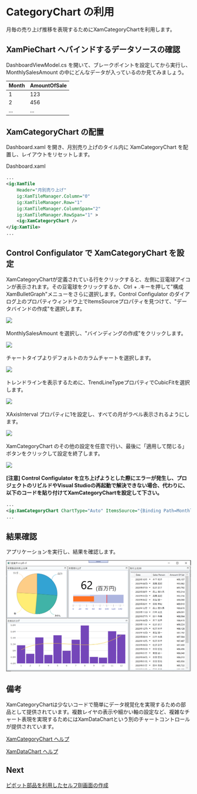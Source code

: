 # CategoryChart の利用

月毎の売り上げ推移を表現するためにXamCategoryChartを利用します。

## XamPieChart へバインドするデータソースの確認

DashboardViewModel.cs を開いて、ブレークポイントを設定してから実行し、MonthlySalesAmount の中にどんなデータが入っているのか見てみましょう。

| Month | AmountOfSale |
----|---- 
| 1 | 123 |
| 2 | 456 |
| ... | ... |


## XamCategoryChart の配置

Dashboard.xaml を開き、月別売り上げのタイル内に XamCategoryChart を配置し、レイアウトをリセットします。

Dashboard.xaml

```xml
...
<ig:XamTile
    Header="月別売り上げ"
    ig:XamTileManager.Column="0"
    ig:XamTileManager.Row="1" 
    ig:XamTileManager.ColumnSpan="2"
    ig:XamTileManager.RowSpan="1" >
    <ig:XamCategoryChart />
</ig:XamTile>
...
```

## Control Configulator で XamCategoryChart を設定

XamCategoryChartが定義されている行をクリックすると、左側に豆電球アイコンが表示されます。その豆電球をクリックするか、Ctrl + .キーを押して"構成 XamBulletGraph"メニューをさらに選択します。Control Configulator のダイアログ上のプロパティウィンドウ上でItemsSourceプロパティを見つけて、"データバインドの作成"を選択します。

![](../assets/02-06-01.png)

MonthlySalesAmount を選択し、"バインディングの作成"をクリックします。

![](../assets/02-06-02.png)

チャートタイプよりデフォルトのカラムチャートを選択します。

![](../assets/02-06-03.png)

トレンドラインを表示するために、TrendLineTypeプロパティでCubicFitを選択します。

![](../assets/02-06-04.png)

XAxisInterval プロパティに1を設定し、すべての月がラベル表示されるようにします。

![](../assets/02-06-05.png)

XamCategoryChart のその他の設定を任意で行い、最後に「適用して閉じる」ボタンをクリックして設定を終了します。

![](../assets/02-06-06.png)

**[注意] Control Configulator を立ち上げようとした際にエラーが発生し、プロジェクトのリビルドやVisual Studioの再起動で解決できない場合、代わりに、以下のコードを貼り付けてXamCategoryChartを設定して下さい。**

```xml
...
<ig:XamCategoryChart ChartType="Auto" ItemsSource="{Binding Path=MonthlySalesAmount}" TrendLineType="CubicFit" XAxisInterval="1" Brushes="#FF7446B9 #FF9FB328 #FFF96232 #FF2E9CA6 #FFDC3F76 #FFFF9800 #FF3F51B5 #FF439C47 #FF795548 #FF9A9A9A" Outlines="#FF7446B9 #FF9FB328 #FFF96232 #FF2E9CA6 #FFDC3F76 #FFFF9800 #FF3F51B5 #FF439C47 #FF795548 #FF9A9A9A" MarkerBrushes="#FFFFFFFF" MarkerOutlines="#FF7446B9 #FF9FB328 #FFF96232 #FF2E9CA6 #FFDC3F76 #FFFF9800 #FF3F51B5 #FF439C47 #FF795548 #FF9A9A9A" TrendLineBrushes="#FFF6CE2F #FFF3654D #FF00C6AC #FF38A8E1 #FFB16FC0 #FFE63C53 #FF8AD662 #FF6F72C0" NegativeBrushes="#FFC62828" NegativeOutlines="#FFC62828"  />
...
```

## 結果確認

アプリケーションを実行し、結果を確認します。

![](../assets/02-06-07.png)

## 備考

XamCategoryChartは少ないコードで簡単にデータ視覚化を実現するための部品として提供されています。複数レイヤの表示や細かい軸の設定など、複雑なチャート表現を実現するためにはXamDataChartという別のチャートコントロールが提供されています。

[XamCategoryChart ヘルプ](https://jp.infragistics.com/help/wpf/categorychart-walkthrough)

[XamDataChart ヘルプ](https://jp.infragistics.com/help/wpf/datachart-getting-started-with-datachart)

## Next
[ピボット部品を利用したセルフBI画面の作成](../03-Create-Self-BI-UI-with-Pivot-controls/03-00-Overview-of-Section3.md)
